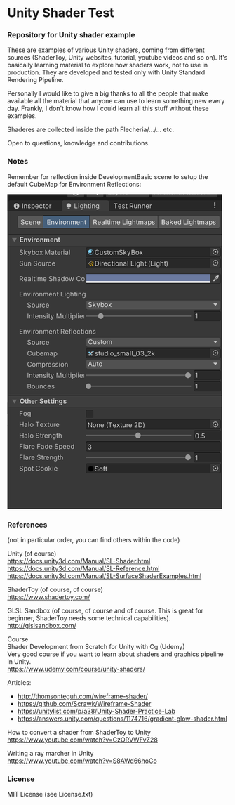 # Unity Shader Test

### Repository for Unity shader example

These are examples of various Unity shaders, coming from different sources (ShaderToy, Unity websites, tutorial, youtube videos and so on). It's basically learning material to explore how shaders work, not to use in production. They are developed and tested only with Unity Standard Rendering Pipeline.

Personally I would like to give a big thanks to all the people that make available all the material that anyone can use to learn something new every day. Frankly, I don't know how I could learn all this stuff without these examples.

Shaderes are collected inside the path Flecheria/.../... etc.

Open to questions, knowledge and contributions.

### Notes

Remember for reflection inside DevelopmentBasic scene to setup the default CubeMap for Environment Reflections:

![cubemap](./images/0000.png)

### References

(not in particular order, you can find others within the code)

Unity (of course)<br/>
https://docs.unity3d.com/Manual/SL-Shader.html<br/>
https://docs.unity3d.com/Manual/SL-Reference.html<br/>
https://docs.unity3d.com/Manual/SL-SurfaceShaderExamples.html<br/>

ShaderToy (of course, of course)<br/>
https://www.shadertoy.com/

GLSL Sandbox (of course, of course and of course. This is great for beginner, ShaderToy needs some technical capabilities).<br/>
http://glslsandbox.com/

Course<br/>
Shader Development from Scratch for Unity with Cg (Udemy)<br/>
Very good course if you want to learn about shaders and graphics pipeline in Unity.<br/>
https://www.udemy.com/course/unity-shaders/

Articles:
* http://thomsonteguh.com/wireframe-shader/
* https://github.com/Scrawk/Wireframe-Shader
* https://unitylist.com/p/a38/Unity-Shader-Practice-Lab
* https://answers.unity.com/questions/1174716/gradient-glow-shader.html

How to convert a shader from ShaderToy to Unity<br/>
https://www.youtube.com/watch?v=CzORVWFvZ28

Writing a ray marcher in Unity<br/>
https://www.youtube.com/watch?v=S8AWd66hoCo

### License

MIT License (see License.txt)